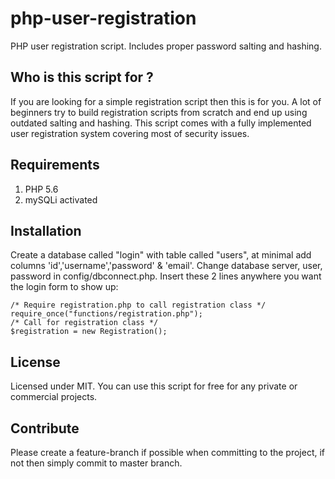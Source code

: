 # php-user-registration
PHP user registration script. Includes proper password salting and hashing.
## Who is this script for ?
If you are looking for a simple registration script then this is for you. A lot of beginners try to build registration scripts from scratch and end up using outdated salting and hashing. This script comes with a fully implemented user registration system covering most of security issues.
## Requirements
1. PHP 5.6
2. mySQLi activated

## Installation
Create a database called "login" with table called "users", at minimal add columns 'id','username','password' & 'email'.
Change database server, user, password in config/dbconnect.php.
Insert these 2 lines anywhere you want the login form to show up:
```
/* Require registration.php to call registration class */
require_once("functions/registration.php");
/* Call for registration class */
$registration = new Registration();
```
## License
Licensed under MIT. You can use this script for free for any private or commercial projects.
## Contribute
Please create a feature-branch if possible when committing to the project, if not then simply commit to master branch.
